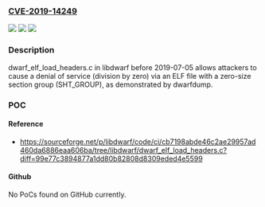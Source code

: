 ### [CVE-2019-14249](https://cve.mitre.org/cgi-bin/cvename.cgi?name=CVE-2019-14249)
![](https://img.shields.io/static/v1?label=Product&message=n%2Fa&color=blue)
![](https://img.shields.io/static/v1?label=Version&message=n%2Fa&color=blue)
![](https://img.shields.io/static/v1?label=Vulnerability&message=n%2Fa&color=brighgreen)

### Description

dwarf_elf_load_headers.c in libdwarf before 2019-07-05 allows attackers to cause a denial of service (division by zero) via an ELF file with a zero-size section group (SHT_GROUP), as demonstrated by dwarfdump.

### POC

#### Reference
- https://sourceforge.net/p/libdwarf/code/ci/cb7198abde46c2ae29957ad460da6886eaa606ba/tree/libdwarf/dwarf_elf_load_headers.c?diff=99e77c3894877a1dd80b82808d8309eded4e5599

#### Github
No PoCs found on GitHub currently.

